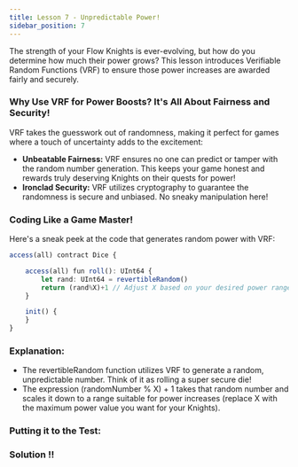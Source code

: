 ```yaml
---
title: Lesson 7 - Unpredictable Power!
sidebar_position: 7
---
```


The strength of your Flow Knights is ever-evolving, but how do you determine how much their power grows? This lesson introduces Verifiable Random Functions (VRF) to ensure those power increases are awarded fairly and securely.

### **Why Use VRF for Power Boosts? It's All About Fairness and Security!**

VRF takes the guesswork out of randomness, making it perfect for games where a touch of uncertainty adds to the excitement:

- **Unbeatable Fairness:** VRF ensures no one can predict or tamper with the random number generation. This keeps your game honest and rewards truly deserving Knights on their quests for power!
- **Ironclad Security:** VRF utilizes cryptography to guarantee the randomness is secure and unbiased. No sneaky manipulation here!

### Coding Like a Game Master!

Here's a sneak peek at the code that generates random power with VRF:

```jsx
access(all) contract Dice {

    access(all) fun roll(): UInt64 {
        let rand: UInt64 = revertibleRandom()
        return (rand%X)+1 // Adjust X based on your desired power range
    }

    init() {
    }
}
```

### **Explanation:**

- The revertibleRandom function utilizes VRF to generate a random, unpredictable number. Think of it as rolling a super secure die!
- The expression (randomNumber % X) + 1 takes that random number and scales it down to a range suitable for power increases (replace X with the maximum power value you want for your Knights).

### **Putting it to the Test:**

### Solution !!

